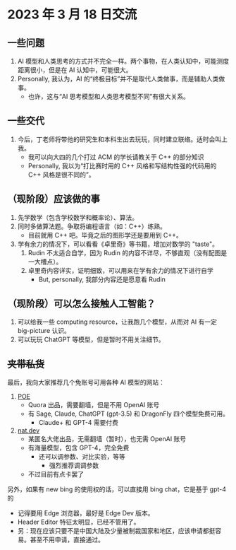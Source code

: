 # 2023 年 3 月 18 日交流

## 一些问题

1. AI 模型和人类思考的方式并不完全一样。两个事物，在人类认知中，可能测度距离很小，但是在 AI 认知中，可能很大。
2. Personally, 我认为，AI 的“终极目标”并不是取代人类做事，而是辅助人类做事。
   - 也许，这与“AI 思考模型和人类思考模型不同”有很大关系。

## 一些交代

1. 今后，丁老师将带他的研究生和本科生出去玩玩，同时建立联络。适时会叫上我。
   - 我可以向大四的几个打过 ACM 的学长请教关于 C++ 的部分知识
    - Personally, 我以为“打比赛时用的 C++ 风格和写结构性强的代码用的 C++ 风格是很不同的”。

## （现阶段）应该做的事

1. 先学数学（包含学校数学和概率论）、算法。
2. 同时多做算法题。争取将编程语言（如：C++）练熟。
    - 目前就用 C++ 吧。毕竟之后的图形学还是要用到 C++。
3. 学有余力的情况下，可以看看《卓里奇》等书籍，增加对数学的 "taste"。
    1. Rudin 不太适合自学，因为 Rudin 的内容不详尽，不够直观（没有配图是一大槽点）。
    2. 卓里奇内容详实，证明细致，可以用来在学有余力的情况下进行自学
        - But, personally, 我部分内容还是愿意看 Rudin

## （现阶段）可以怎么接触人工智能？

1. 可以给我一些 computing resource，让我跑几个模型，从而对 AI 有一定 big-picture 认识。
2. 可以玩玩 ChatGPT 等模型，但是暂时不用关注细节。

## ~~夹带私货~~

最后，我向大家推荐几个免账号可用各种 AI 模型的网站：

1. [POE](https://poe.com)
    - Quora 出品，需要翻墙，但是不用 OpenAI 账号
    - 有 Sage, Claude, ChatGPT (gpt-3.5) 和 DragonFly 四个模型免费可用。
        - Claude+ 和 GPT-4 需要付费
2. [nat.dev](https://nat.dev)
    - 某匿名大佬出品，无需翻墙（暂时），也无需 OpenAI 账号
    - 有海量模型，包含 GPT-4，完全免费
        - 还可以调参数、对比实验，等等
            - 强烈推荐调调参数
    - 不过目前有点卡罢了

另外，如果有 new bing 的使用权的话，可以直接用 bing chat，它是基于 gpt-4 的

   - 记得要用 Edge 浏览器，最好是 Edge Dev 版本。
   - Header Editor 特征太明显，已经不管用了。
   - 另：现在应该只要不是中国大陆及少量被制裁国家和地区，应该申请都挺容易。甚至不用申请，直接通过。